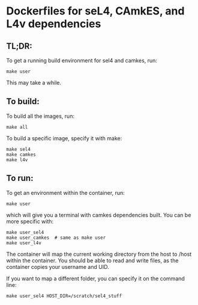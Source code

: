# Dockerfiles for seL4, CAmkES, and L4v dependencies

## TL;DR:

To get a running build environment for sel4 and camkes, run:

    make user

This may take a while.

## To build:

To build all the images, run:

    make all

To build a specific image, specify it with make:

    make sel4
    make camkes
    make l4v

## To run:

To get an environment within the container, run:

    make user

which will give you a terminal with camkes dependencies built. You can be more specific with:

    make user_sel4
    make user_camkes  # same as make user
    make user_l4v

The container will map the current working directory from the host to /host within the container. You should be able to read and write files, as the container copies your username and UID.

If you want to map a different folder, you can specify it on the command line:

    make user_sel4 HOST_DIR=/scratch/sel4_stuff


